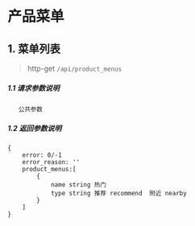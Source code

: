 # 产品菜单

## 1. 菜单列表

> http-get ```/api/product_menus```
 
##### 1.1 请求参数说明
```
   公共参数
```

##### 1.2 返回参数说明
```
{
    error: 0/-1 
    error_reason: ''
    product_menus:[
        {
            name string 热门
            type string 推荐 recommend  附近 nearby 
        }
    ]
}
```